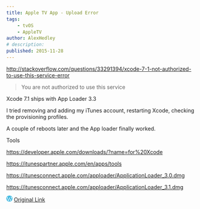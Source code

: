 ```yaml
---
title: Apple TV App - Upload Error
tags:
    - tvOS
    - AppleTV
author: AlexHedley
# description: 
published: 2015-11-28
---
```


http://stackoverflow.com/questions/33291394/xcode-7-1-not-authorized-to-use-this-service-error

> You are not authorized to use this service

Xcode 7.1 ships with App Loader 3.3

I tried removing and adding my iTunes account, restarting Xcode, checking the provisioning profiles.

A couple of reboots later and the App loader finally worked.

Tools

https://developer.apple.com/downloads/?name=for%20Xcode

https://itunespartner.apple.com/en/apps/tools

https://itunesconnect.apple.com/apploader/ApplicationLoader_3.0.dmg

https://itunesconnect.apple.com/apploader/ApplicationLoader_3.1.dmg

![Wordpress](../images/wordpress.png "Wordpress") [Original Link](https://alexhedley.wordpress.com/2015/11/28/apple-tv-app-upload-error/)
